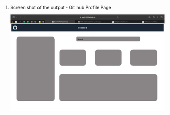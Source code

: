 1. Screen shot of the output - Git hub Profile Page

   ![image alt](https://github.com/sudhir1825/Guvitask7/blob/a0f0d784dc9e01b376166c0ef78aa771a36b82ee/Screenshot%202025-04-09%20at%2010.51.58%20AM.png)
